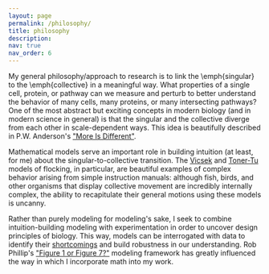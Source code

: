 ```yaml
---
layout: page
permalink: /philosophy/
title: philosophy
description: 
nav: true
nav_order: 6
---
```


My general philosophy/approach to research is to link the \emph{singular} to the \emph{collective} in a meaningful way. What properties of a single cell, protein, or pathway can we measure and perturb to better understand the behavior of many cells, many proteins, or many intersecting pathways? One of the most abstract but exciting concepts in modern biology (and in modern science in general) is that the singular and the collective diverge from each other in scale-dependent ways. This idea is beautifully described in P.W. Anderson's ["More Is Different"](https://www.tkm.kit.edu/downloads/TKM1_2011_more_is_different_PWA.pdf).

Mathematical models serve an important role in building intuition (at least, for me) about the singular-to-collective transition. The [Vicsek](https://journals.aps.org/prl/abstract/10.1103/PhysRevLett.75.1226) and [Toner-Tu](https://journals.aps.org/pre/abstract/10.1103/PhysRevE.58.4828) models of flocking, in particular, are beautiful examples of complex behavior arising from simple instruction manuals: although fish, birds, and other organisms that display collective movement are incredibly internally complex, the ability to recapitulate their general motions using these models is uncanny. 

Rather than purely modeling for modeling's sake, I seek to combine intuition-building modeling with experimentation in order to uncover design principles of biology. This way, models can be interrogated with data to identify their [shortcomings](https://en.wikipedia.org/wiki/All_models_are_wrong) and build robustness in our understanding. Rob Phillip's ["Figure 1 or Figure 7?"](https://www.cell.com/trends/cell-biology/fulltext/S0962-8924(15)00194-4) modeling framework has greatly influenced the way in which I incorporate math into my work. 

